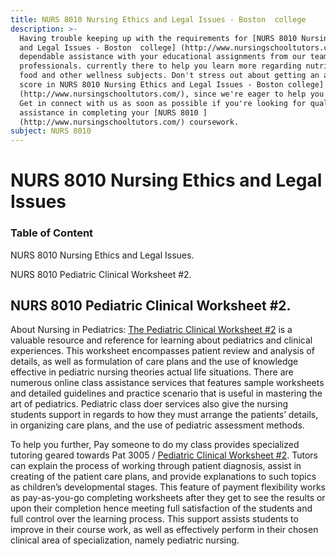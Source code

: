 ```yaml
---
title: NURS 8010 Nursing Ethics and Legal Issues - Boston  college
description: >-
  Having trouble keeping up with the requirements for [NURS 8010 Nursing Ethics
  and Legal Issues - Boston  college] (http://www.nursingschooltutors.com/) Get
  dependable assistance with your educational assignments from our team of
  professionals. currently there to help you learn more regarding nutritious
  food and other wellness subjects. Don't stress out about getting an acceptable
  score in NURS 8010 Nursing Ethics and Legal Issues - Boston college]
  (http://www.nursingschooltutors.com/), since we're eager to help you flourish.
  Get in connect with us as soon as possible if you're looking for qualified
  assistance in completing your [NURS 8010 ]
  (http://www.nursingschooltutors.com/) coursework.
subject: NURS 8010
---
```


# NURS 8010 Nursing Ethics and Legal Issues

### Table of Content

NURS 8010 Nursing Ethics and Legal Issues.

NURS 8010 Pediatric Clinical Worksheet #2.

## NURS 8010 Pediatric Clinical Worksheet #2.

About Nursing in Pediatrics: [The Pediatric Clinical Worksheet #2](https://www.bc.edu/bc-web/schools/cson.html) is a valuable
resource and reference for learning about pediatrics and clinical experiences.
This worksheet encompasses patient review and analysis of details, as well as
formulation of care plans and the use of knowledge effective in pediatric
nursing theories actual life situations. There are numerous online class
assistance services that features sample worksheets and detailed guidelines and
practice scenario that is useful in mastering the art of pediatrics. Pediatric
class doer services also give the nursing students support in regards to how
they must arrange the patients’ details, in organizing care plans, and the use
of pediatric assessment methods.

To help you further, Pay someone to do my class provides specialized tutoring geared towards Pat 3005 / [Pediatric
Clinical Worksheet #2](https://www.bc.edu/bc-web/schools/cson.html). Tutors can explain the process of working through patient diagnosis, assist in creating of the
patient care plans, and provide explanations to such topics as children’s developmental stages. This feature of payment flexibility works as pay-as-you-go completing worksheets after they get to see the results or upon
their completion hence meeting full satisfaction of the students and full
control over the learning process. This support assists students to improve in
their course work, as well as effectively perform in their chosen clinical area
of specialization, namely pediatric nursing.
